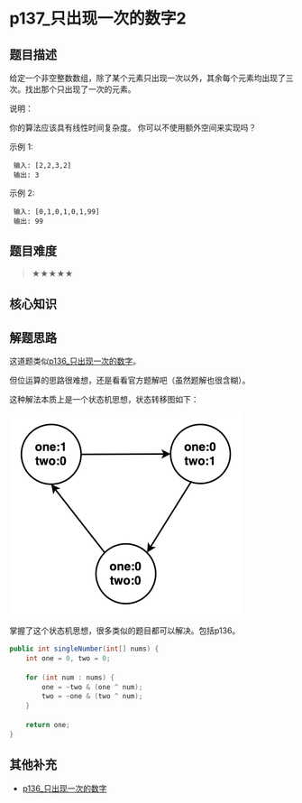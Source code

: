 # p137_只出现一次的数字2
## 题目描述

给定一个非空整数数组，除了某个元素只出现一次以外，其余每个元素均出现了三次。找出那个只出现了一次的元素。 

 说明： 

 你的算法应该具有线性时间复杂度。 你可以不使用额外空间来实现吗？ 

 示例 1: 
```
 输入: [2,2,3,2]
 输出: 3
```
 

 示例 2: 
```
 输入: [0,1,0,1,0,1,99]
 输出: 99 
```


























## 题目难度
> ★★★★★
## 核心知识

## 解题思路
这道题类似[p136_只出现一次的数字](../problem/p136_只出现一次的数字.md)。

但位运算的思路很难想，还是看看官方题解吧（虽然题解也很含糊）。

这种解法本质上是一个状态机思想，状态转移图如下：


![状态机](../asset/p137_只出现一次的数字2/状态机.png)


掌握了这个状态机思想，很多类似的题目都可以解决。包括p136。


```java
public int singleNumber(int[] nums) {
    int one = 0, two = 0;

    for (int num : nums) {
        one = ~two & (one ^ num);
        two = ~one & (two ^ num);
    }

    return one;
}
```

## 其他补充

- [p136_只出现一次的数字](../problem/p136_只出现一次的数字.md)
